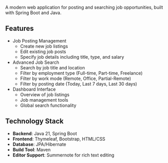 A modern web application for posting and searching job opportunities, built with Spring Boot and Java.

## Features

- Job Posting Management
    - Create new job listings
    - Edit existing job posts
    - Specify job details including title, type, and salary
- Advanced Job Search
    - Search by job title and location
    - Filter by employment type (Full-time, Part-time, Freelance)
    - Filter by work mode (Remote, Office, Partial-Remote)
    - Filter by posting date (Today, Last 7 days, Last 30 days)
- Dashboard Interface
    - Overview of job listings
    - Job management tools
    - Global search functionality

## Technology Stack

- **Backend**: Java 21, Spring Boot
- **Frontend**: Thymeleaf, Bootstrap, HTML/CSS
- **Database**: JPA/Hibernate
- **Build Tool**: Maven
- **Editor Support**: Summernote for rich text editing
